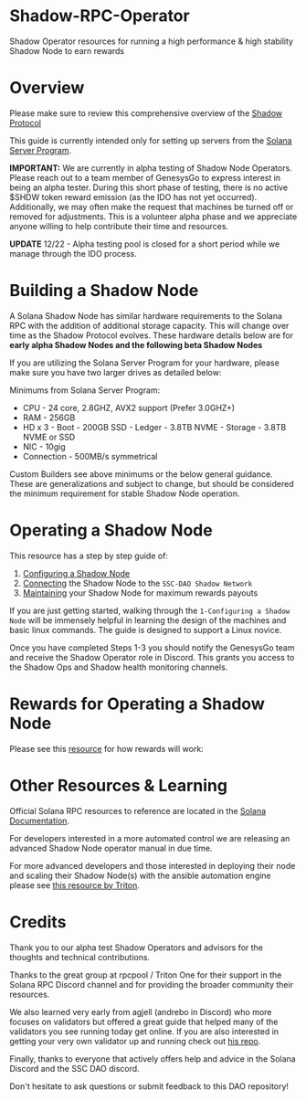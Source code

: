 # Shadow-RPC-Operator

Shadow Operator resources for running a high performance &amp; high stability Shadow Node to earn rewards

# Overview

Please make sure to review this comprehensive overview of the [Shadow Protocol](https://genesysgo.medium.com/the-comprehensive-guide-to-genesysgo-and-the-shdw-ido-278b90d3186c)

This guide is currently intended only for setting up servers from the [Solana Server Program](https://solana.foundation/server-program).

**IMPORTANT:** We are currently in alpha testing of Shadow Node Operators. Please reach out to a team member of GenesysGo to express interest in being an alpha tester. During this short phase of testing, there is no active $SHDW token reward emission (as the IDO has not yet occurred). Additionally, we may often make the request that machines be turned off or removed for adjustments. This is a volunteer alpha phase and we appreciate anyone willing to help contribute their time and resources.

**UPDATE** 12/22 - Alpha testing pool is closed for a short period while we manage through the IDO process.

# Building a Shadow Node

A Solana Shadow Node has similar hardware requirements to the Solana RPC with the addition of additional storage capacity. This will change over time as the Shadow Protocol evolves. These hardware details below are for **early alpha Shadow Nodes and the following beta Shadow Nodes**

If you are utilizing the Solana Server Program for your hardware, please make sure you have two larger drives as detailed below:

Minimums from Solana Server Program:
*  CPU - 24 core, 2.8GHZ, AVX2 support (Prefer 3.0GHZ+)
*  RAM - 256GB
*  HD  x 3
       - Boot - 200GB SSD
       - Ledger - 3.8TB NVME
       - Storage - 3.8TB NVME or SSD
*  NIC - 10gig
*  Connection - 500MB/s symmetrical

Custom Builders see above minimums or the below general guidance. These are generalizations and subject to change, but should be considered the minimum requirement for stable Shadow Node operation.

# Operating a Shadow Node

This resource has a step by step guide of:
1) [Configuring a Shadow Node](https://github.com/Shadowy-Super-Coder-DAO/Shadow-RPC-Operator/blob/main/1-How-to-configure-RPC-node.md)
2) [Connecting](https://github.com/Shadowy-Super-Coder-DAO/Shadow-RPC-Operator/blob/main/2-How-to-connect-to-network.md) the Shadow Node to the `SSC-DAO Shadow Network`
3) [Maintaining](https://github.com/Shadowy-Super-Coder-DAO/Shadow-RPC-Operator/blob/main/3-how-to-maintain-rpc-node.md) your Shadow Node for maximum rewards payouts

If you are just getting started, walking through the `1-Configuring a Shadow Node` will be immensely helpful in learning the design of the machines and basic linux commands. The guide is designed to support a Linux novice. 

Once you have completed Steps 1-3 you should notify the GenesysGo team and receive the Shadow Operator role in Discord. This grants you access to the Shadow Ops and Shadow health monitoring channels.
# Rewards for Operating a Shadow Node

Please see this [resource](https://genesysgo.medium.com/the-comprehensive-guide-to-genesysgo-and-the-shdw-ido-278b90d3186c) for how rewards will work:

# Other Resources & Learning

Official Solana RPC resources to reference are located in the [Solana Documentation](https://docs.solana.com/running-validator).

For developers interested in a more automated control we are releasing an advanced Shadow Node operator manual in due time.

For more advanced developers and those interested in deploying their node and scaling their Shadow Node(s) with the ansible automation engine please see [this resource by Triton](https://github.com/rpcpool).

# Credits

Thank you to our alpha test Shadow Operators and advisors for the thoughts and technical contributions.

Thanks to the great group at rpcpool / Triton One for their support in the Solana RPC Discord channel and for providing the broader community their resources.

We also learned very early from agjell (andrebo in Discord) who more focuses on validators but offered a great guide that helped many of the validators you see running today get online. If you are also interested in getting your very own validator up and running check out [his repo](https://github.com/agjell/sol-tutorials).

Finally, thanks to everyone that actively offers help and advice in the Solana Discord and the SSC DAO discord.

Don't hesitate to ask questions or submit feedback to this DAO repository!
